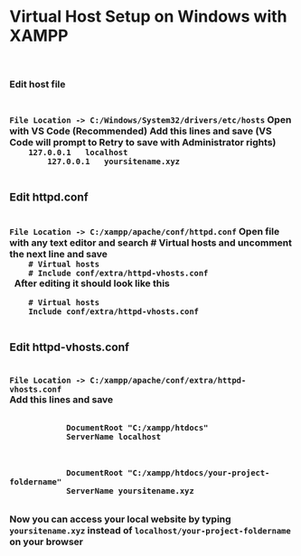 # Virtual Host Setup on Windows with XAMPP
 <br>
 <h3>Edit host file<h3>
 <br>
 <code>File Location -> C:/Windows/System32/drivers/etc/hosts</code> 
 <b>Open with VS Code (Recommended) Add this lines and save (VS Code will prompt to Retry to save with Administrator rights)<b>
 <code>
	127.0.0.1   localhost
        127.0.0.1   yoursitename.xyz
 </code>
 <br>
 <h3>Edit httpd.conf</h3>
 <br>
 <code>File Location -> C:/xampp/apache/conf/httpd.conf</code>
 <b>Open file with any text editor and search # Virtual hosts and uncomment the next line and save</b>
 <code>
	# Virtual hosts
	# Include conf/extra/httpd-vhosts.conf
 </code>
 <b>After editing it should look like this</b>
 <br>
 <code>
	# Virtual hosts
	Include conf/extra/httpd-vhosts.conf
 </code>
 <br>
 <h3>Edit httpd-vhosts.conf</h3>
 <br>
 <code>File Location -> C:/xampp/apache/conf/extra/httpd-vhosts.conf</code>
 <br>
 <b>Add this lines and save<b>
 <br>
 <code>
	<VirtualHost *:80>
        	DocumentRoot "C:/xampp/htdocs"
        	ServerName localhost
        </VirtualHost>
 </code>
 <code>
	<VirtualHost *:80>
    		DocumentRoot "C:/xampp/htdocs/your-project-foldername"
    		ServerName yoursitename.xyz
	</VirtualHost>
 </code>
 <br>
 <b>Now you can access your local website by typing <code>yoursitename.xyz</code> instead of <code>localhost/your-project-foldername</code> on your browser</b>
